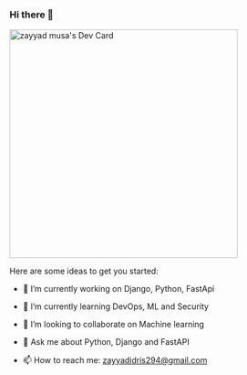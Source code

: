 ### Hi there 👋
<a href="https://app.daily.dev/zayyaski"><img src="https://api.daily.dev/devcards/9fd8dc6f3cc74155a9624ec174477d26.png?r=tzw" width="400" alt="zayyad musa's Dev Card"/></a>

Here are some ideas to get you started:

- 🔭 I’m currently working on Django, Python, FastApi
- 🌱 I’m currently learning DevOps, ML and Security
- 👯 I’m looking to collaborate on Machine learning

- 💬 Ask me about Python, Django and FastAPI
- 📫 How to reach me: zayyadidris294@gmail.com


